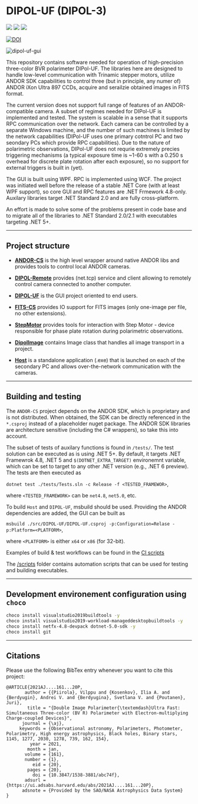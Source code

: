 # DIPOL-UF (DIPOL-3)
[![](https://img.shields.io/badge/DOI-10.3847%2F1538--3881%2Fabc74f-brightgreen)](https://iopscience.iop.org/article/10.3847/1538-3881/abc74f)
[![](https://img.shields.io/badge/BIBCODE-%20%20%20%20%202021AJ....161...20P%20-brightgreen)](https://ui.adsabs.harvard.edu/#abs/2021AJ....161...20P/abstract)
[![](https://img.shields.io/badge/arXiv-2011.02129-brightgreen)](https://arxiv.org/abs/2011.02129)

[![DOI](https://zenodo.org/badge/90242752.svg)](https://zenodo.org/badge/latestdoi/90242752)


![dipol-uf-gui](https://user-images.githubusercontent.com/8782986/119700521-fb28f980-be5b-11eb-9c10-2347120588dc.png)

This repository contains software needed for operation of high-precision three-color BVR polarimeter DIPol-UF.
The libraries here are designed to handle low-level communication with Trinamic stepper motors, utilize ANDOR SDK capabilities to control three (but in principle, any numer of) ANDOR iXon Ultra 897 CCDs, acquire and serailzie obtained images in FITS format.

The current version does not support full range of features of an ANDOR-compatible camera. A subset of regimes needed for DIPol-UF is implemented and tested.
The system is scalable in a sense that it supports RPC communication over the network. Each camera can be controlled by a separate Windows machine, and the number of such machines is limited by the network capabilities (DIPol-UF uses one primary cotntrol PC and two seondary PCs which provide RPC capabilities).
Due to the nature of polarimetric observations, DIPol-UF does not requrie extremely precies triggering mechanisms (a typical exposure time is ~1-60 s with a 0.250 s overhead for discrete plate rotation after each exposure), so no support for external triggers is built in (yet).

The GUI is built using WPF. RPC is implemented using WCF.
The project was initiated well before the release of a stable .NET Core (with at least WPF support), so core GUI and RPC features are .NET Frmework 4.8-only.
Auxilary libraries target .NET Standard 2.0 and are fully cross-platform.

An effort is made to solve some of the problems present in code base and to migrate all of the libraries to .NET Standard 2.0/2.1 with executables targeting .NET 5+.


---
## Project structure

- [**ANDOR-CS**](./src/ANDOR-CS) is the high level wrapper around native ANDOR libs and provides tools to control local ANDOR cameras.

- [**DIPOL-Remote**](./src/DIPOL-Remote) provides (net.tcp) service and client allowing to remotely control camera connected to another computer.

- [**DIPOL-UF**](./src/DIPOL-UF) is the GUI project oriented to end users.

- [**FITS-CS**](./src/FITS-CS) provides IO support for FITS images (only one-image per file, no other extensions).

- [**StepMotor**](./src/StepMotor) provides tools for interaction with Step Motor - device responsible for phase plate rotation during polarimetric observations.

- [**DipolImage**](./src/DipolImage) contains Image class that handles all image transport in a project.

- [**Host**](./src/Host) is a standalone application (.exe) that is launched on each of the secondary PC and allows over-the-network communication with the cameras.

---
## Building and testing
The `ANDOR-CS` project depends on the ANDOR SDK, which is proprietary and is not distributed. 
When obtained, the SDK can be directly referenced in the `*.csproj` instead of a placeholder nuget package.
The ANDOR SDK libraries are architecture sensitive (including the C# wrappers), so take this into account.

The subset of tests of auxilary functions is found in `/tests/`.
The test solution can be executed as is using .NET 5+.
By default, it targets .NET Framewrok 4.8, .NET 5 and `$(DOTNET_EXTRA_TARGET)` environemnt variable, which can be set to target to any other .NET version (e.g., .NET 6 preview).
The tests are then executed as 

```dotnet test ./tests/Tests.sln -c Release -f <TESTED_FRAMEWOR>```,

where `<TESTED_FRAMEWORK>` can be `net4.8`, `net5.0`, etc.

To build `Host` and `DIPOL-UF`, msbuild should be used.
Providing the ANDOR dependencies are added, the GUI can be built as

```msbuild ./src/DIPOL-UF/DIPOL-UF.csproj -p:Configuration=Relase -p:Platform=<PLATFORM>```, 

where `<PLATFORM>` is either `x64` or `x86` (for 32-bit).

Examples of build & test workflows can be found in the [CI scripts](./.github/workflows)

The [/scripts](./scripts/) folder contains automation scripts that can be used for testing and building executables.

---
## Development environement configuration using `choco`
```bash
choco install visualstudio2019buildtools -y
choco install visualstudio2019-workload-manageddesktopbuildtools -y
choco install netfx-4.8-devpack dotnet-5.0-sdk -y
choco install git
```

---
## Citations
Please use the following BibTex entry whenever you want to cite this project:

```
@ARTICLE{2021AJ....161...20P,
       author = {{Piirola}, Vilppu and {Kosenkov}, Ilia A. and {Berdyugin}, Andrei V. and {Berdyugina}, Svetlana V. and {Poutanen}, Juri},
        title = "{Double Image Polarimeter{\textemdash}Ultra Fast: Simultaneous Three-color (BV R) Polarimeter with Electron-multiplying Charge-coupled Devices}",
      journal = {\aj},
     keywords = {Observational astronomy, Polarimeters, Photometer, Polarimetry, High energy astrophysics, Black holes, Binary stars, 1145, 1277, 2030, 1278, 739, 162, 154},
         year = 2021,
        month = jan,
       volume = {161},
       number = {1},
          eid = {20},
        pages = {20},
          doi = {10.3847/1538-3881/abc74f},
       adsurl = {https://ui.adsabs.harvard.edu/abs/2021AJ....161...20P},
      adsnote = {Provided by the SAO/NASA Astrophysics Data System}
}
```
